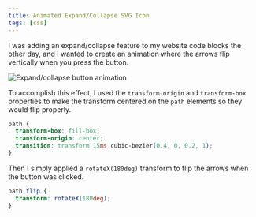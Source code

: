 ```yaml
---
title: Animated Expand/Collapse SVG Icon
tags: [css]
---
```


I was adding an expand/collapse feature to my website code blocks the other
day, and I wanted to create an animation where the arrows flip vertically
when you press the button.

![Expand/collapse button animation](https://cdn.mskelton.dev/bytes/20240205211436.gif)

To accomplish this effect, I used the `transform-origin` and
`transform-box` properties to make the transform centered on the `path`
elements so they would flip properly.

```css
path {
  transform-box: fill-box;
  transform-origin: center;
  transition: transform 15ms cubic-bezier(0.4, 0, 0.2, 1);
}
```

Then I simply applied a `rotateX(180deg)` transform to flip the arrows when
the button was clicked.

```css
path.flip {
  transform: rotateX(180deg);
}
```
